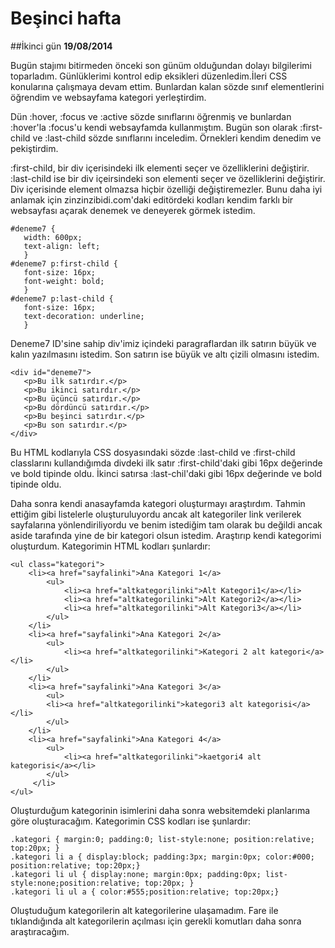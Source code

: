 # Beşinci hafta
##İkinci gün
**19/08/2014**

Bugün stajımı bitirmeden önceki son günüm olduğundan dolayı bilgilerimi toparladım. Günlüklerimi kontrol edip eksikleri düzenledim.İleri CSS konularına çalışmaya devam ettim. Bunlardan kalan sözde sınıf elementlerini öğrendim ve websayfama kategori yerleştirdim.

Dün :hover, :focus ve :active sözde sınıflarını öğrenmiş ve bunlardan :hover'la :focus'u kendi websayfamda kullanmıştım. Bugün son olarak :first-child ve :last-child sözde sınıflarını inceledim. Örnekleri kendim denedim ve pekiştirdim.

:first-child, bir div içerisindeki ilk elementi seçer ve özelliklerini değiştirir. :last-child ise bir div içeirsindeki son elementi seçer ve özelliklerini değiştirir. Div içerisinde element olmazsa hiçbir özelliği değiştiremezler. Bunu daha iyi anlamak için zinzinzibidi.com'daki editördeki kodları kendim farklı bir websayfası açarak denemek ve deneyerek görmek istedim.

    #deneme7 {
       width: 600px;
       text-align: left;
       }
    #deneme7 p:first-child {
       font-size: 16px;
       font-weight: bold;
       }
    #deneme7 p:last-child {
       font-size: 16px;
       text-decoration: underline;
       }
Deneme7 ID'sine sahip div'imiz içindeki paragraflardan ilk satırın büyük ve kalın yazılmasını istedim. Son satırın ise büyük ve altı çizili olmasını istedim.

    <div id="deneme7">
       <p>Bu ilk satırdır.</p>
       <p>Bu ikinci satırdır.</p>
       <p>Bu üçüncü satırdır.</p>
       <p>Bu dördüncü satırdır.</p>
       <p>Bu beşinci satırdır.</p>
       <p>Bu son satırdır.</p>
    </div>
Bu HTML kodlarıyla CSS dosyasındaki sözde :last-child ve :first-child classlarını kullandığımda divdeki ilk satır :first-child'daki gibi 16px değerinde ve bold tipinde oldu. İkinci satırsa :last-chil'daki gibi 16px değerinde ve bold tipinde oldu.


Daha sonra kendi anasayfamda kategori oluşturmayı araştırdım. Tahmin ettiğim gibi listelerle oluşturuluyordu ancak alt kategoriler link verilerek sayfalarına yönlendiriliyordu ve benim istediğim tam olarak bu değildi ancak aside tarafında yine de bir kategori olsun istedim. Araştırıp kendi kategorimi oluşturdum. Kategorimin HTML kodları şunlardır:

    <ul class="kategori">
        <li><a href="sayfalinki">Ana Kategori 1</a>
            <ul>
                <li><a href="altkategorilinki">Alt Kategori1</a></li>
                <li><a href="altkategorilinki">Alt Kategori2</a></li>
                <li><a href="altkategorilinki">Alt Kategori3</a></li>
            </ul>
        </li>
        <li><a href="sayfalinki">Ana Kategori 2</a>
            <ul>
                <li><a href="altkategorilinki">Kategori 2 alt kategori</a></li>
            </ul>
        </li>
        <li><a href="sayfalinki">Ana Kategori 3</a>
            <ul>
            <li><a href="altkategorilinki">kategori3 alt kategorisi</a></li>
            </ul>
        </li>
        <li><a href="sayfalinki">Ana Kategori 4</a>
            <ul>
                <li><a href="altkategorilinki">kaetgori4 alt kategorisi</a></li>
            </ul>
         </li>
    </ul>


Oluşturduğum kategorinin isimlerini daha sonra websitemdeki planlarıma göre oluşturacağım. Kategorimin CSS kodları ise şunlardır:

    .kategori { margin:0; padding:0; list-style:none; position:relative; top:20px; }
    .kategori li a { display:block; padding:3px; margin:0px; color:#000; position:relative; top:20px;}
    .kategori li ul { display:none; margin:0px; padding:0px; list-style:none;position:relative; top:20px; }
    .kategori li ul a { color:#555;position:relative; top:20px;}

Oluştuduğum kategorilerin alt kategorilerine ulaşamadım. Fare ile tıklandığında alt kategorilerin açılması için gerekli komutları daha sonra araştıracağım.
